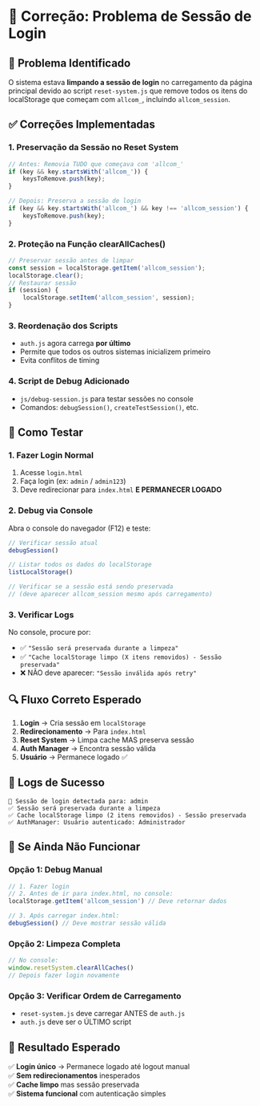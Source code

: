 # 🐛 Correção: Problema de Sessão de Login

## 🎯 Problema Identificado

O sistema estava **limpando a sessão de login** no carregamento da página principal devido ao script `reset-system.js` que remove todos os itens do localStorage que começam com `allcom_`, incluindo `allcom_session`.

## ✅ Correções Implementadas

### 1. **Preservação da Sessão no Reset System**
```javascript
// Antes: Removia TUDO que começava com 'allcom_'
if (key && key.startsWith('allcom_')) {
    keysToRemove.push(key);
}

// Depois: Preserva a sessão de login
if (key && key.startsWith('allcom_') && key !== 'allcom_session') {
    keysToRemove.push(key);
}
```

### 2. **Proteção na Função clearAllCaches()**
```javascript
// Preservar sessão antes de limpar
const session = localStorage.getItem('allcom_session');
localStorage.clear();
// Restaurar sessão
if (session) {
    localStorage.setItem('allcom_session', session);
}
```

### 3. **Reordenação dos Scripts**
- `auth.js` agora carrega **por último**
- Permite que todos os outros sistemas inicializem primeiro
- Evita conflitos de timing

### 4. **Script de Debug Adicionado**
- `js/debug-session.js` para testar sessões no console
- Comandos: `debugSession()`, `createTestSession()`, etc.

## 🧪 Como Testar

### 1. **Fazer Login Normal**
1. Acesse `login.html`
2. Faça login (ex: `admin` / `admin123`)
3. Deve redirecionar para `index.html` **E PERMANECER LOGADO**

### 2. **Debug via Console**
Abra o console do navegador (F12) e teste:

```javascript
// Verificar sessão atual
debugSession()

// Listar todos os dados do localStorage
listLocalStorage()

// Verificar se a sessão está sendo preservada
// (deve aparecer allcom_session mesmo após carregamento)
```

### 3. **Verificar Logs**
No console, procure por:
- ✅ `"Sessão será preservada durante a limpeza"`
- ✅ `"Cache localStorage limpo (X itens removidos) - Sessão preservada"`
- ❌ NÃO deve aparecer: `"Sessão inválida após retry"`

## 🔍 Fluxo Correto Esperado

1. **Login** → Cria sessão em `localStorage`
2. **Redirecionamento** → Para `index.html`
3. **Reset System** → Limpa cache MAS preserva sessão
4. **Auth Manager** → Encontra sessão válida
5. **Usuário** → Permanece logado ✅

## 📝 Logs de Sucesso

```
🔐 Sessão de login detectada para: admin
✅ Sessão será preservada durante a limpeza
✅ Cache localStorage limpo (2 itens removidos) - Sessão preservada
✅ AuthManager: Usuário autenticado: Administrador
```

## 🚨 Se Ainda Não Funcionar

### Opção 1: Debug Manual
```javascript
// 1. Fazer login
// 2. Antes de ir para index.html, no console:
localStorage.getItem('allcom_session') // Deve retornar dados

// 3. Após carregar index.html:
debugSession() // Deve mostrar sessão válida
```

### Opção 2: Limpeza Completa
```javascript
// No console:
window.resetSystem.clearAllCaches()
// Depois fazer login novamente
```

### Opção 3: Verificar Ordem de Carregamento
- `reset-system.js` deve carregar ANTES de `auth.js`
- `auth.js` deve ser o ÚLTIMO script

## 🎉 Resultado Esperado

✅ **Login único** → Permanece logado até logout manual  
✅ **Sem redirecionamentos** inesperados  
✅ **Cache limpo** mas sessão preservada  
✅ **Sistema funcional** com autenticação simples
